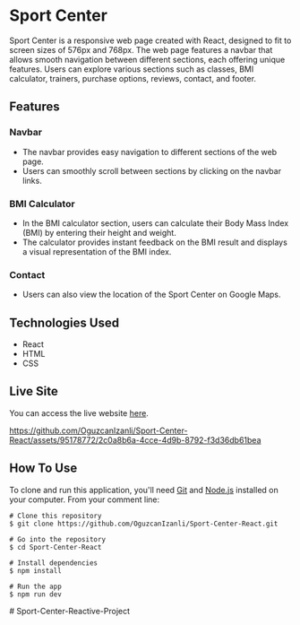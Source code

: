 # Sport Center

Sport Center is a responsive web page created with React, designed to fit to screen sizes of 576px and 768px. The web page features a navbar that allows smooth navigation between different sections, each offering unique features. Users can explore various sections such as classes, BMI calculator, trainers, purchase options, reviews, contact, and footer.

## Features

### Navbar

- The navbar provides easy navigation to different sections of the web page.
- Users can smoothly scroll between sections by clicking on the navbar links.

### BMI Calculator

- In the BMI calculator section, users can calculate their Body Mass Index (BMI) by entering their height and weight.
- The calculator provides instant feedback on the BMI result and displays a visual representation of the BMI index.

### Contact

- Users can also view the location of the Sport Center on Google Maps.

## Technologies Used

- React
- HTML
- CSS

## Live Site

You can access the live website [here](https://powerfullsportcenterreact.netlify.app/).

https://github.com/OguzcanIzanli/Sport-Center-React/assets/95178772/2c0a8b6a-4cce-4d9b-8792-f3d36db61bea

## How To Use

To clone and run this application, you'll need [Git](https://git-scm.com/) and [Node.js](https://nodejs.org/en) installed on your computer.
From your comment line:

```
# Clone this repository
$ git clone https://github.com/OguzcanIzanli/Sport-Center-React.git

# Go into the repository
$ cd Sport-Center-React

# Install dependencies
$ npm install

# Run the app
$ npm run dev
```
#   S p o r t - C e n t e r - R e a c t i v e - P r o j e c t  
 